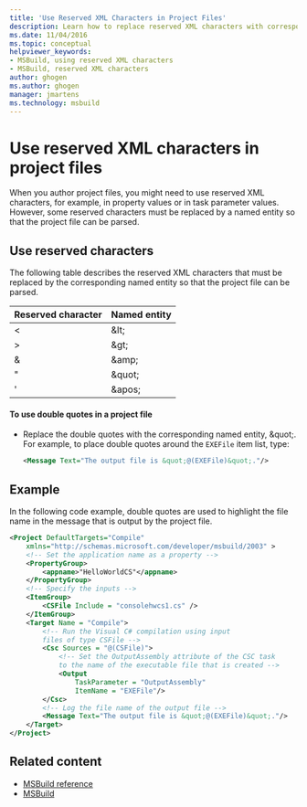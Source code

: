 ```yaml
---
title: 'Use Reserved XML Characters in Project Files'
description: Learn how to replace reserved XML characters with corresponding named entities in MSBuild project files.
ms.date: 11/04/2016
ms.topic: conceptual
helpviewer_keywords:
- MSBuild, using reserved XML characters
- MSBuild, reserved XML characters
author: ghogen
ms.author: ghogen
manager: jmartens
ms.technology: msbuild
---
```

# Use reserved XML characters in project files

When you author project files, you might need to use reserved XML characters, for example, in property values or in task parameter values. However, some reserved characters must be replaced by a named entity so that the project file can be parsed.

## Use reserved characters

 The following table describes the reserved XML characters that must be replaced by the corresponding named entity so that the project file can be parsed.

|Reserved character|Named entity|
|------------------------|------------------|
|\<|&amp;lt;|
|>|&amp;gt;|
|&|&amp;amp;|
|"|&amp;quot;|
|'|&amp;apos;|

#### To use double quotes in a project file

- Replace the double quotes with the corresponding named entity, &amp;quot;. For example, to place double quotes around the `EXEFile` item list, type:

    ```xml
    <Message Text="The output file is &quot;@(EXEFile)&quot;."/>
    ```

## Example

 In the following code example, double quotes are used to highlight the file name in the message that is output by the project file.

```xml
<Project DefaultTargets="Compile"
    xmlns="http://schemas.microsoft.com/developer/msbuild/2003" >
    <!-- Set the application name as a property -->
    <PropertyGroup>
        <appname>"HelloWorldCS"</appname>
    </PropertyGroup>
    <!-- Specify the inputs -->
    <ItemGroup>
        <CSFile Include = "consolehwcs1.cs" />
    </ItemGroup>
    <Target Name = "Compile">
        <!-- Run the Visual C# compilation using input
        files of type CSFile -->
        <Csc Sources = "@(CSFile)">
            <!-- Set the OutputAssembly attribute of the CSC task
            to the name of the executable file that is created -->
            <Output
                TaskParameter = "OutputAssembly"
                ItemName = "EXEFile"/>
        </Csc>
        <!-- Log the file name of the output file -->
        <Message Text="The output file is &quot;@(EXEFile)&quot;."/>
    </Target>
</Project>
```

## Related content

- [MSBuild reference](../msbuild/msbuild-reference.md)
- [MSBuild](../msbuild/msbuild.md)

